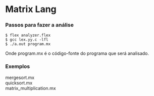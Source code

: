 # Matrix Lang

### Passos para fazer a análise

`$ flex analyzer.flex`<br/>
`$ gcc lex.yy.c -lfl`<br/>
`$ ./a.out program.mx`<br/>

Onde program.mx é o código-fonte do programa que será analisado.

### Exemplos
mergesort.mx<br/>
quicksort.mx<br/>
matrix_multiplication.mx<br/>